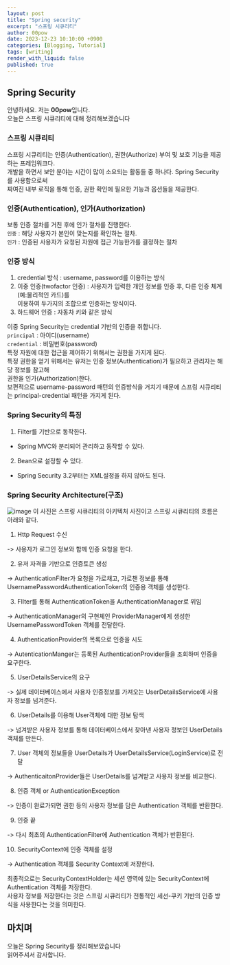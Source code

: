 ```yaml
---
layout: post
title: "Spring security"
excerpt: "스프링 시큐리티"
author: 00pow
date: 2023-12-23 10:10:00 +0900
categories: [Blogging, Tutorial]
tags: [writing]
render_with_liquid: false
published: true
---
```


## Spring Security

안녕하세요. 저는 **00pow**입니다.<br>
오늘은 스프링 시큐리티에 대해 정리해보겠습니다<br>


### 스프링 시큐리티

스프링 시큐리티는 인증(Authentication), 권한(Authorize) 부여 및 보호 기능을 제공하는 프레임워크다. <br>
개발을 하면서 보안 분야는 시간이 많이 소요되는 활동들 중 하나다. Spring Security를 사용함으로써 <br>
짜여진 내부 로직을 통해 인증, 권한 확인에 필요한 기능과 옵션들을 제공한다.

### 인증(Authentication), 인가(Authorization) 

보통 인증 절차를 거친 후에 인가 절차를 진행한다. <br>
`인증` : 해당 사용자가 본인이 맞는지를 확인하는 절차. <br>
`인가` : 인증된 사용자가 요청된 자원에 접근 가능한가를 결정하는 절차

### 인증 방식

1. credential 방식 : username, password를 이용하는 방식 <br>
2. 이중 인증(twofactor 인증) : 사용자가 입력한 개인 정보를 인증 후, 다른 인증 체계(예:물리적인 카드)를<br>
이용하여 두가지의 조합으로 인증하는 방식이다.<br>
3. 하드웨어 인증 : 자동차 키와 같은 방식 <br>

이중 Spring Security는 credential 기반의 인증을 취합니다.<br>
`principal` : 아이디(username) <br>
`credential` : 비밀번호(password) <br>
특정 자원에 대한 접근을 제어하기 위해서는 권한을 가지게 된다.<br>
특정 권한을 얻기 위해서는 유저는 인증 정보(Authentication)가 필요하고 관리자는 해당 정보를 참고해<br>
권한을 인가(Authorization)한다.<br>
보편적으로 username-password 패턴의 인증방식을 거치기 때문에 스프링 시큐리티는 principal-credential 패턴을 가지게 된다.<br>



### Spring Security의 특징

1. Filter를 기반으로 동작한다. <br>
- Spring MVC와 분리되어 관리하고 동작할 수 있다.<br>
2. Bean으로 설정할 수 있다.<br>
- Spring Security 3.2부터는 XML설정을 하지 않아도 된다.<br>
 


### Spring Security Architecture(구조)
![image](https://github.com/00pow/ddobagi/assets/143794137/633ff75f-a295-4b27-8a26-c980ad0c1ff2)
이 사진은 스프링 시큐리티의 아키텍처 사진이고 스프링 시큐리티의 흐름은 아래와 같다. 


1. Http Request 수신 <br>

-> 사용자가 로그인 정보와 함께 인증 요청을 한다. <br>

2. 유저 자격을 기반으로 인증토큰 생성  <br>

-> AuthenticationFilter가 요청을 가로채고, 가로챈 정보를 통해 UsernamePasswordAuthenticationToken의 인증용 객체를 생성한다. <br>

3. FIlter를 통해 AuthenticationToken을 AuthenticationManager로 위임 <br>

-> AuthenticationManager의 구현체인 ProviderManager에게 생성한 UsernamePasswordToken 객체를 전달한다. <br>

4. AuthenticationProvider의 목록으로 인증을 시도 <br>

-> AutenticationManger는 등록된 AuthenticationProvider들을 조회하며 인증을 요구한다. <br>

5. UserDetailsService의 요구 <br>

-> 실제 데이터베이스에서 사용자 인증정보를 가져오는 UserDetailsService에 사용자 정보를 넘겨준다. <br>

6. UserDetails를 이용해 User객체에 대한 정보 탐색 <br>

-> 넘겨받은 사용자 정보를 통해 데이터베이스에서 찾아낸 사용자 정보인 UserDetails 객체를 만든다. <br>

7. User 객체의 정보들을 UserDetails가 UserDetailsService(LoginService)로 전달 <br>

-> AuthenticaitonProvider들은 UserDetails를 넘겨받고 사용자 정보를 비교한다.<br>

8. 인증 객체 or AuthenticationException<br>

-> 인증이 완료가되면 권한 등의 사용자 정보를 담은 Authentication 객체를 반환한다.<br>

9. 인증 끝<br>

-> 다시 최초의 AuthenticationFilter에 Authentication 객체가 반환된다.<br>

10. SecurityContext에 인증 객체를 설정<br>

-> Authentication 객체를 Security Context에 저장한다.<br>

최종적으로는 SecurityContextHolder는 세션 영역에 있는 SecurityContext에 Authentication 객체를 저장한다. <br>
사용자 정보를 저장한다는 것은 스프링 시큐리티가 전통적인 세선-쿠키 기반의 인증 방식을 사용한다는 것을 의미한다.<br>


## 마치며
오늘은 Spring Security를 정리해보았습니다<br>
읽어주셔서 감사합니다. <br>
